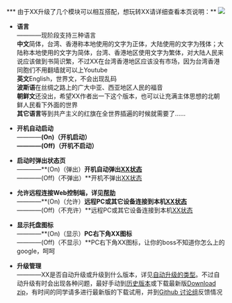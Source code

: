 *** 由于XX升级了几个模块可以相互搭配，想玩转XX请详细查看本页说明：**
![](https://cloud.githubusercontent.com/assets/17795455/14110389/c360cb1c-f5f8-11e5-8e0f-113001221103.jpg)
* **语言**<br>
————现阶段支持三种语言<br>**中文**简体，台湾、香港称本地使用的文字为正体，大陆使用的文字为残体；大陆称本地使用的文字为简体，台湾、香港地区使用文字为繁体，对大陆人民来说应该做到书简识繁，不过XX在台湾香港地区应该没有市场，因为台湾香港同胞们不用翻墙就可以上Youtube<br>**英文**English，世界文，不会出现乱码<br>**波斯语**在丝绸之路上的广大中亚、西亚地区人民的福音<br>**朝鲜文**还没出，希望XX作者出一下这个版本，也可以让充满主体思想的北朝鲜人民看下外面的世界<br>**其它语言**等到共产主义的红旗在全世界插遍的时候就需要了……

* **开机自动启动**<br>
————**(On)（开机启动）**<br>**————(Off)（开机不启动）**

* **启动时弹出状态页**<br>
————**(On)（弹出）**开机自动弹出[XX状态](http://127.0.0.1:8085)<br>**————(Off)（不弹出）**开机不弹出[XX状态](http://127.0.0.1:8085)

* **允许远程连接Web控制端，详见[帮助](https://github.com/XX-net/XX-Net/wiki/AllowRemoteConnectToWebControl)**<br>
————**(On)（允许）**远程PC或其它设备连接到本机[XX状态](http://127.0.0.1:8085)<br>**————(Off)（不充许）**远程PC或其它设备连接到本机[XX状态](http://127.0.0.1:8085)

* **显示托盘图标**<br>
————**(On)（显示）**PC右下角XX图标<br>**————(Off)（不显示）**PC右下角XX图标，让你的boss不知道你怎么上的google，呵呵

* **升级管理**<br>
————XX是否自动升级或升级到什么版本，详见[自动升级的类型](https://github.com/XX-net/XX-Net/wiki/Auto-update)。不过自动升级有时会出现各种问题，最好手动到[历史版本](https://github.com/XX-net/XX-Net/releases)或下载最新版[Download zip](https://github.com/XX-net/XX-Net)，有时间的同学请多进行最新版的下载试用，并到[Github 讨论组](https://github.com/XX-net/XX-Net/issues)反馈情况

